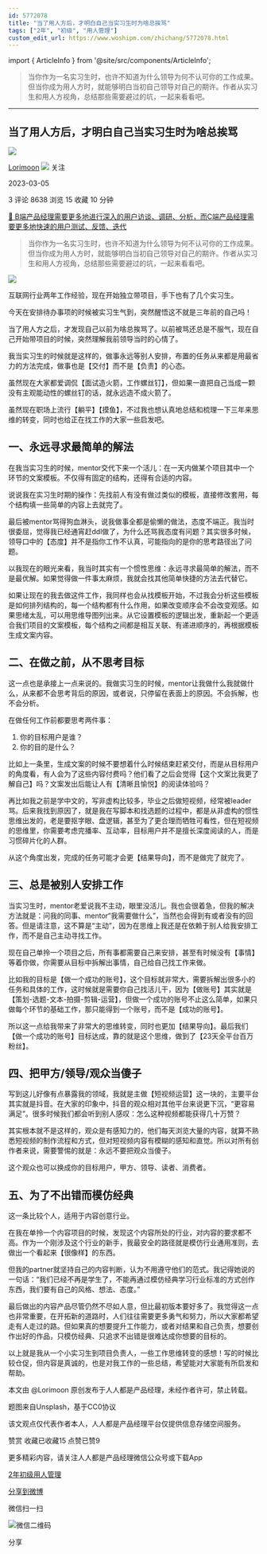 ```yaml
---
id: 5772078
title: "当了用人方后，才明白自己当实习生时为啥总挨骂"
tags: ["2年", "初级", "用人管理"]
custom_edit_url: https://www.woshipm.com/zhichang/5772078.html
---
```

import { ArticleInfo } from '@site/src/components/ArticleInfo';

<ArticleInfo
    author="Lorimoon"
    authorLink="https://www.woshipm.com/u/1163958"
    published="2023-03-05"
    views={8638}
    comments={3}
    collects={15}
/>

> 当你作为一名实习生时，也许不知道为什么领导为何不认可你的工作成果。但当你成为用人方时，就能够明白当初自己领导对自己的期许。作者从实习生和用人方视角，总结那些需要避过的坑，一起来看看吧。

---

## 当了用人方后，才明白自己当实习生时为啥总挨骂

[![](https://static.woshipm.com/ttw_avatar_20230304182917_7108.jpg?imageView2/1/w/72/h/72/q/100)](https://www.woshipm.com/u/1163958)

[Lorimoon](https://www.woshipm.com/u/1163958) ![](https://static.woshipm.com/tag/1101_1@2x.png) 关注

2023-03-05

3 评论 8638 浏览 15 收藏 10 分钟

[🔗 B端产品经理需要更多地进行深入的用户访谈、调研、分析，而C端产品经理需要更多地快速的用户测试、反馈、迭代](https://ke.qidianla.com/courses/bcpm)

> 当你作为一名实习生时，也许不知道为什么领导为何不认可你的工作成果。但当你成为用人方时，就能够明白当初自己领导对自己的期许。作者从实习生和用人方视角，总结那些需要避过的坑，一起来看看吧。

![](https://image.woshipm.com/wp-files/2023/03/wtYSCIZGhcwEZI92aXF8.jpg)

互联网行业两年工作经验，现在开始独立带项目，手下也有了几个实习生。

今天在安排待办事项的时候被实习生气到，突然醒悟这不就是三年前的自己吗！

当了用人方之后，才发现自己以前为啥总挨骂了。以前被骂还总是不服气，现在自己开始带项目的时候，突然理解我前领导当时的心情了。

我当实习生的时候就是这样的，做事永远等别人安排，布置的任务从来都是用最省力的方法完成，做事也是【交付】而不是【负责】的心态。

虽然现在大家都爱调侃【面试造火箭，工作螺丝钉】，但如果一直把自己当成一颗没有主观能动性的螺丝钉的话，就永远造不成火箭了。

虽然现在职场上流行【躺平】【摸鱼】，不过我也想认真地总结和梳理一下三年来思维的转变，同时也给正在找工作的大家一些启发吧。

## 一、永远寻求最简单的解法

在我当实习生的时候，mentor交代下来一个活儿：在一天内做某个项目其中一个环节的文案模板。不仅得有固定的结构，还得有合适的内容。

说说我在实习生时期的操作：先找前人有没有做过类似的模板，直接修改套用，每个结构填一些简单的内容上去就完了。

最后被mentor骂得狗血淋头，说我做事全都是偷懒的做法，态度不端正。我当时很委屈，觉得我已经通宵赶ddl做了，为什么还骂我态度有问题？其实很多时候，领导口中的【态度】并不是指你工作不认真，可能指向的是你的思考路径出了问题。

以我现在的眼光来看，我当时其实有一个惯性思维：永远寻求最简单的解法，而不是最优解。如果觉得做一件事太麻烦，我就会找其他简单快捷的方法去代替它。

如果让现在的我去做这件工作，我同样也会从找模板开始，不过我会分析这些模板是如何排列结构的，每一个结构都有什么作用，如果改变顺序会不会改变观感。如果思绪太乱，可以用思维导图列出来。从它设置模板的逻辑出发，重新起一个更适合我们项目的文案模板，每个结构之间都是相互关联、有递进顺序的，再根据模板生成文案内容。

## 二、在做之前，从不思考目标

这一点也是承接上一点来说的。我做实习生的时候，mentor让我做什么我就做什么，从来都不会思考背后的原因，或者说，只停留在表面上的原因。不会拆解，也不会分析。

在做任何工作前都要思考两件事：

1.  你的目标用户是谁？
2.  你的目的是什么？

比如上一条里，生成文案的时候不要想着什么时候结束赶紧交付，而是从目标用户的角度看，有人会为了这些内容付费吗？他们看了之后会觉得【这个文案比我更了解自己】吗？文案发出后能让人有【清晰且愉悦】的阅读体验吗？

再比如我之前是学中文的，写非虚构比较多，毕业之后做短视频，经常被leader骂。后来我找到原因了，就是我在写脚本和找选题的过程中，都是从非虚构的惯性思维出发的，老是要抠字眼、盘逻辑，甚至为了更合理而牺牲可看性，但在短视频的思维里，你需要考虑完播率、互动率，目标用户并不是擅长深度阅读的人，而是习惯碎片化的人群。

从这个角度出发，完成的任务可能才会更【结果导向】，而不是做完了就完了。

## 三、总是被别人安排工作

当实习生时，mentor老爱说我不主动，眼里没活儿。我也会很着急，但我的解决方法就是：问我的同事、mentor“我需要做什么”，当然也会得到有或者没有的回答。但是请注意，这不算是“主动”，因为在思维上我还是在依赖于别人给我安排工作，而不是自己主动寻找工作。

现在自己单拎一个项目之后，所有事都需要自己来安排，甚至有时候没有【事情】等着你做，你需要从目标中拆解出事情，自己给自己找工作来做。

比如我的目标是【做一个成功的账号】，这个目标就非常大，需要拆解出很多小的任务和具体的工作，这时候就是需要你自己找活儿干，因为【做账号】其实就是【策划-选题-文本-拍摄-剪辑-运营】，但做一个成功的账号不止这么简单，如果只做每个环节的基础工作，那只能得到一个账号，而不是【成功的账号】。

所以这一点给我带来了非常大的思维转变，同时也更加【结果导向】。最后我们【做一个成功的账号】目标达成，靠的就是这个思维，做到了【23天全平台百万粉丝】。

## 四、把甲方/领导/观众当傻子

写到这儿好像有点暴露我的领域，我就是主做【短视频运营】这一块的，主要平台其实就是抖音。在大家的印象中，抖音的观众相对其他平台来说更下沉，“更容易满足”。很多时候我们都会听到别人感叹：怎么这种视频都能获得几十万赞？

其实根本就不是这样的，观众是有感知力的，他们每天浏览大量的内容，就算不熟悉短视频的制作流程和方式，但对短视频内容有模糊的感知和直觉。所以对所有创作者来说，需要警惕的就是：永远不要把观众当傻子。

这个观众也可以换成你的目标用户，甲方、领导、读者、消费者。

## 五、为了不出错而模仿经典

这一条比较个人，适用于内容创意行业。

在我在单拎一个内容项目的时候，发现这个内容所处的行业，对内容的要求都不高。作为一个刚涉及这个行业的新手，我最安全的路径就是模仿行业通用准则，去做出一个看起来【很像样】的东西。

但我的partner就坚持自己的内容判断，认为不用遵守他们的范式。我记得她说的一句话：“我们已经不再是学生了，不能再通过模仿经典学习行业标准的方式创作东西，我们要有自己的风格、想法、态度。”

最后做出的内容产品尽管仍然不尽如人意，但比最初版本要好多了。我觉得这一点也非常重要，在开拓新的道路时，人们往往需要更多勇气和努力，所以大家都希望走有人走过的路。但如果真的想要提升工作能力，或者对结果和自己负责，想要创作出好的作品，只模仿经典、只追求不出错是很难达成你想要的目标的。

以上就是我从一个小实习生到项目负责人，一些工作思维转变的感想！写的时候比较仓促，但内容是真诚的，也是对我工作的一些总结，希望能对大家能有所启发和帮助。

本文由 @Lorimoon 原创发布于人人都是产品经理，未经作者许可，禁止转载。

题图来自Unsplash，基于CC0协议

该文观点仅代表作者本人，人人都是产品经理平台仅提供信息存储空间服务。

赞赏 收藏已收藏15 点赞已赞9

更多精彩内容，请关注人人都是产品经理微信公众号或下载App

[2年](https://www.woshipm.com/tag/2%e5%b9%b4)[初级](https://www.woshipm.com/tag/%e5%88%9d%e7%ba%a7)[用人管理](https://www.woshipm.com/tag/%e7%94%a8%e4%ba%ba%e7%ae%a1%e7%90%86)

[分享到微博](https://service.weibo.com/share/share.php?appkey=2775287854&title=当了用人方后，才明白自己当实习生时为啥总挨骂&url=https://www.woshipm.com/zhichang/5772078.html&pic=https://image.woshipm.com/wp-files/2023/03/wtYSCIZGhcwEZI92aXF8.jpg)

微信扫一扫

![微信二维码](https://api.pwmqr.com/qrcode/create/?url=https://www.woshipm.com/zhichang/5772078.html)

分享
